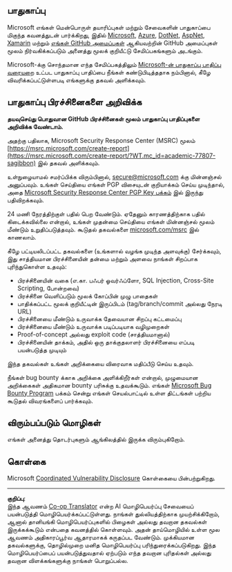 <!--
CO_OP_TRANSLATOR_METADATA:
{
  "original_hash": "4ecc3bf2e27983d4c780be6f26ee6228",
  "translation_date": "2025-10-11T11:40:17+00:00",
  "source_file": "SECURITY.md",
  "language_code": "ta"
}
-->
<!-- BEGIN MICROSOFT SECURITY.MD V0.0.5 BLOCK -->

## பாதுகாப்பு

Microsoft எங்கள் மென்பொருள் தயாரிப்புகள் மற்றும் சேவைகளின் பாதுகாப்பை மிகுந்த கவனத்துடன் பார்க்கிறது, இதில் [Microsoft](https://github.com/Microsoft), [Azure](https://github.com/Azure), [DotNet](https://github.com/dotnet), [AspNet](https://github.com/aspnet), [Xamarin](https://github.com/xamarin) மற்றும் [எங்கள் GitHub அமைப்புகள்](https://opensource.microsoft.com/?WT.mc_id=academic-77807-sagibbon) ஆகியவற்றின் GitHub அமைப்புகள் மூலம் நிர்வகிக்கப்படும் அனைத்து மூலக் குறியீட்டு சேமிப்பகங்களும் அடங்கும்.

Microsoft-க்கு சொந்தமான எந்த சேமிப்பகத்திலும் [Microsoft-ன் பாதுகாப்பு பாதிப்பு வரையறை](https://docs.microsoft.com/previous-versions/tn-archive/cc751383(v=technet.10)/?WT.mc_id=academic-77807-sagibbon) உட்பட பாதுகாப்பு பாதிப்பை நீங்கள் கண்டுபிடித்ததாக நம்பினால், கீழே விவரிக்கப்பட்டுள்ளபடி எங்களுக்கு தகவல் அளிக்கவும்.

## பாதுகாப்பு பிரச்சினைகளை அறிவிக்க

**தயவுசெய்து பொதுவான GitHub பிரச்சினைகள் மூலம் பாதுகாப்பு பாதிப்புகளை அறிவிக்க வேண்டாம்.**

அதற்கு பதிலாக, Microsoft Security Response Center (MSRC) மூலம் [https://msrc.microsoft.com/create-report](https://msrc.microsoft.com/create-report/?WT.mc_id=academic-77807-sagibbon) இல் தகவல் அளிக்கவும்.

உள்நுழையாமல் சமர்ப்பிக்க விரும்பினால், [secure@microsoft.com](mailto:secure@microsoft.com) க்கு மின்னஞ்சல் அனுப்பவும். உங்கள் செய்தியை எங்கள் PGP விசையுடன் குறியாக்கம் செய்ய முடிந்தால், அதை [Microsoft Security Response Center PGP Key பக்கம்](https://www.microsoft.com/msrc/pgp-key-msrc/?WT.mc_id=academic-77807-sagibbon) இல் இருந்து பதிவிறக்கவும்.

24 மணி நேரத்திற்குள் பதில் பெற வேண்டும். ஏதேனும் காரணத்திற்காக பதில் கிடைக்கவில்லை என்றால், உங்கள் முதன்மை செய்தியை எங்கள் மின்னஞ்சல் மூலம் மீண்டும் உறுதிப்படுத்தவும். கூடுதல் தகவல்களை [microsoft.com/msrc](https://www.microsoft.com/msrc/?WT.mc_id=academic-77807-sagibbon) இல் காணலாம்.

கீழே பட்டியலிடப்பட்ட தகவல்களை (உங்களால் வழங்க முடிந்த அளவுக்கு) சேர்க்கவும், இது சாத்தியமான பிரச்சினையின் தன்மை மற்றும் அளவை நாங்கள் சிறப்பாக புரிந்துகொள்ள உதவும்:

  * பிரச்சினையின் வகை (எ.கா. பஃபர் ஓவர்ஃப்ளோ, SQL Injection, Cross-Site Scripting, போன்றவை)
  * பிரச்சினை வெளிப்படும் மூலக் கோப்பின் முழு பாதைகள்
  * பாதிக்கப்பட்ட மூலக் குறியீட்டின் இருப்பிடம் (tag/branch/commit அல்லது நேரடி URL)
  * பிரச்சினையை மீண்டும் உருவாக்க தேவையான சிறப்பு கட்டமைப்பு
  * பிரச்சினையை மீண்டும் உருவாக்க படிப்படியாக வழிமுறைகள்
  * Proof-of-concept அல்லது exploit code (சாத்தியமானால்)
  * பிரச்சினையின் தாக்கம், அதில் ஒரு தாக்குதலாளர் பிரச்சினையை எப்படி பயன்படுத்த முடியும்

இந்த தகவல்கள் உங்கள் அறிக்கையை விரைவாக மதிப்பீடு செய்ய உதவும்.

நீங்கள் bug bounty க்காக அறிக்கை அளிக்கிறீர்கள் என்றால், முழுமையான அறிக்கைகள் அதிகமான bounty பரிசுக்கு உதவக்கூடும். எங்கள் [Microsoft Bug Bounty Program](https://microsoft.com/msrc/bounty/?WT.mc_id=academic-77807-sagibbon) பக்கம் சென்று எங்கள் செயல்பாட்டில் உள்ள திட்டங்கள் பற்றிய கூடுதல் விவரங்களைப் பார்க்கவும்.

## விரும்பப்படும் மொழிகள்

எங்கள் அனைத்து தொடர்புகளும் ஆங்கிலத்தில் இருக்க விரும்புகிறோம்.

## கொள்கை

Microsoft [Coordinated Vulnerability Disclosure](https://www.microsoft.com/msrc/cvd/?WT.mc_id=academic-77807-sagibbon) கொள்கையை பின்பற்றுகிறது.

<!-- END MICROSOFT SECURITY.MD BLOCK -->

---

**குறிப்பு**:  
இந்த ஆவணம் [Co-op Translator](https://github.com/Azure/co-op-translator) என்ற AI மொழிபெயர்ப்பு சேவையைப் பயன்படுத்தி மொழிபெயர்க்கப்பட்டுள்ளது. நாங்கள் துல்லியத்திற்காக முயற்சிக்கிறோம், ஆனால் தானியங்கி மொழிபெயர்ப்புகளில் பிழைகள் அல்லது தவறான தகவல்கள் இருக்கக்கூடும் என்பதை கவனத்தில் கொள்ளவும். அதன் தாய்மொழியில் உள்ள மூல ஆவணம் அதிகாரப்பூர்வ ஆதாரமாகக் கருதப்பட வேண்டும். முக்கியமான தகவல்களுக்கு, தொழில்முறை மனித மொழிபெயர்ப்பு பரிந்துரைக்கப்படுகிறது. இந்த மொழிபெயர்ப்பைப் பயன்படுத்துவதால் ஏற்படும் எந்த தவறான புரிதல்கள் அல்லது தவறான விளக்கங்களுக்கு நாங்கள் பொறுப்பல்ல.